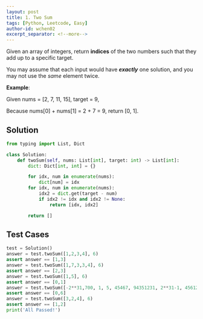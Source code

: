```yaml
---
layout: post
title: 1. Two Sum
tags: [Python, Leetcode, Easy]
author-id: wchen02
excerpt_separator: <!--more-->
---
```


Given an array of integers, return **indices** of the two numbers such that they add up to a specific target.

You may assume that each input would have ***exactly*** one solution, and you may not use the *same* element twice.
<!--more-->

**Example**:

Given nums = [2, 7, 11, 15], target = 9,

Because nums[0] + nums[1] = 2 + 7 = 9,
return [0, 1].

## Solution
```python
from typing import List, Dict

class Solution:
    def twoSum(self, nums: List[int], target: int) -> List[int]:
        dict: Dict[int, int] = {}

        for idx, num in enumerate(nums):
            dict[num] = idx
        for idx, num in enumerate(nums):
            idx2 = dict.get(target - num)
            if idx2 != idx and idx2 != None:
                return [idx, idx2]

        return []
```

## Test Cases
```python
test = Solution()
answer = test.twoSum([1,2,3,4], 6)
assert answer == [1,3]
answer = test.twoSum([1,7,3,3,4], 6)
assert answer == [2,3]
answer = test.twoSum([1,5], 6)
assert answer == [0,1]
answer = test.twoSum([-2**31,700, 1, 5, 45467, 94351231, 2**31-1, 456123197], -1)
assert answer == [0,6]
answer = test.twoSum([3,2,4], 6)
assert answer == [1,2]
print('All Passed!')
```